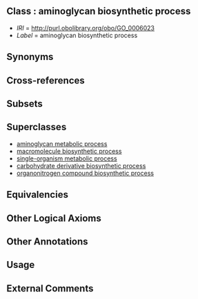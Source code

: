 
## Class : aminoglycan biosynthetic process

 * *IRI* = http://purl.obolibrary.org/obo/GO_0006023
 * *Label* = aminoglycan biosynthetic process

## Synonyms


## Cross-references


## Subsets


## Superclasses

 * [aminoglycan metabolic process](../../GO/22/GO_0006022.md)
 * [macromolecule biosynthetic process](../../GO/59/GO_0009059.md)
 * [single-organism metabolic process](../../GO/10/GO_0044710.md)
 * [carbohydrate derivative biosynthetic process](../../GO/37/GO_1901137.md)
 * [organonitrogen compound biosynthetic process](../../GO/66/GO_1901566.md)

## Equivalencies


## Other Logical Axioms


## Other Annotations


## Usage


## External Comments

